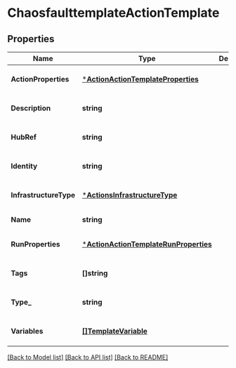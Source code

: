 # ChaosfaulttemplateActionTemplate

## Properties
Name | Type | Description | Notes
------------ | ------------- | ------------- | -------------
**ActionProperties** | [***ActionActionTemplateProperties**](action.ActionTemplateProperties.md) |  | [optional] [default to null]
**Description** | **string** |  | [optional] [default to null]
**HubRef** | **string** |  | [optional] [default to null]
**Identity** | **string** |  | [optional] [default to null]
**InfrastructureType** | [***ActionsInfrastructureType**](actions.InfrastructureType.md) |  | [optional] [default to null]
**Name** | **string** |  | [default to null]
**RunProperties** | [***ActionActionTemplateRunProperties**](action.ActionTemplateRunProperties.md) |  | [optional] [default to null]
**Tags** | **[]string** |  | [optional] [default to null]
**Type_** | **string** |  | [optional] [default to null]
**Variables** | [**[]TemplateVariable**](template.Variable.md) |  | [optional] [default to null]

[[Back to Model list]](../README.md#documentation-for-models) [[Back to API list]](../README.md#documentation-for-api-endpoints) [[Back to README]](../README.md)

